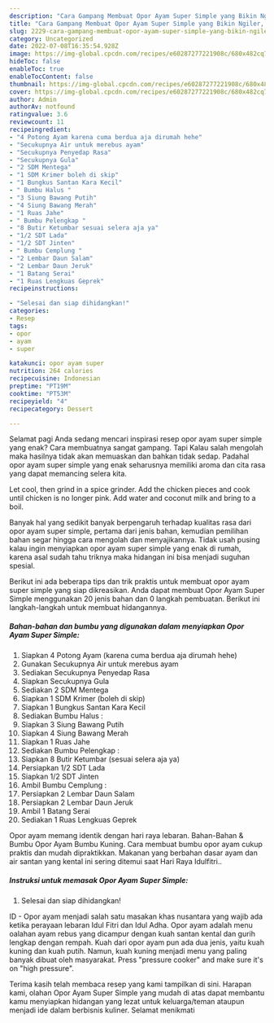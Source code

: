 ```yaml
---
description: "Cara Gampang Membuat Opor Ayam Super Simple yang Bikin Ngiler, Buat Buka Puasa Enak"
title: "Cara Gampang Membuat Opor Ayam Super Simple yang Bikin Ngiler, Buat Buka Puasa Enak"
slug: 2229-cara-gampang-membuat-opor-ayam-super-simple-yang-bikin-ngiler-buat-buka-puasa-enak
category: Uncategorized
date: 2022-07-08T16:35:54.928Z
image: https://img-global.cpcdn.com/recipes/e60287277221908c/680x482cq70/opor-ayam-super-simple-foto-resep-utama.jpg
hideToc: false
enableToc: true
enableTocContent: false
thumbnail: https://img-global.cpcdn.com/recipes/e60287277221908c/680x482cq70/opor-ayam-super-simple-foto-resep-utama.jpg
cover: https://img-global.cpcdn.com/recipes/e60287277221908c/680x482cq70/opor-ayam-super-simple-foto-resep-utama.jpg
author: Admin
authorAv: notfound
ratingvalue: 3.6
reviewcount: 11
recipeingredient:
- "4 Potong Ayam karena cuma berdua aja dirumah hehe"
- "Secukupnya Air untuk merebus ayam"
- "Secukupnya Penyedap Rasa"
- "Secukupnya Gula"
- "2 SDM Mentega"
- "1 SDM Krimer boleh di skip"
- "1 Bungkus Santan Kara Kecil"
- " Bumbu Halus "
- "3 Siung Bawang Putih"
- "4 Siung Bawang Merah"
- "1 Ruas Jahe"
- " Bumbu Pelengkap "
- "8 Butir Ketumbar sesuai selera aja ya"
- "1/2 SDT Lada"
- "1/2 SDT Jinten"
- " Bumbu Cemplung "
- "2 Lembar Daun Salam"
- "2 Lembar Daun Jeruk"
- "1 Batang Serai"
- "1 Ruas Lengkuas Geprek"
recipeinstructions:

- "Selesai dan siap dihidangkan!"
categories:
- Resep
tags:
- opor
- ayam
- super

katakunci: opor ayam super 
nutrition: 264 calories
recipecuisine: Indonesian
preptime: "PT19M"
cooktime: "PT53M"
recipeyield: "4"
recipecategory: Dessert

---
```



Selamat pagi Anda sedang mencari inspirasi resep opor ayam super simple yang enak? Cara membuatnya sangat gampang. Tapi Kalau salah mengolah maka hasilnya tidak akan memuaskan dan bahkan tidak sedap. Padahal opor ayam super simple yang enak seharusnya memiliki aroma dan cita rasa yang dapat memancing selera kita.


Let cool, then grind in a spice grinder. Add the chicken pieces and cook until chicken is no longer pink. Add water and coconut milk and bring to a boil.

Banyak hal yang sedikit banyak berpengaruh terhadap kualitas rasa dari opor ayam super simple, pertama dari jenis bahan, kemudian pemilihan bahan segar hingga cara mengolah dan menyajikannya. Tidak usah pusing kalau ingin menyiapkan opor ayam super simple yang enak di rumah, karena asal sudah tahu triknya maka hidangan ini bisa menjadi suguhan spesial.


Berikut ini ada beberapa tips dan trik praktis untuk membuat opor ayam super simple yang siap dikreasikan. Anda dapat membuat Opor Ayam Super Simple menggunakan 20 jenis bahan dan 0 langkah pembuatan. Berikut ini langkah-langkah untuk membuat hidangannya.

<!--inarticleads1-->

##### Bahan-bahan dan bumbu yang digunakan dalam menyiapkan Opor Ayam Super Simple:

1. Siapkan 4 Potong Ayam (karena cuma berdua aja dirumah hehe)
1. Gunakan Secukupnya Air untuk merebus ayam
1. Sediakan Secukupnya Penyedap Rasa
1. Siapkan Secukupnya Gula
1. Sediakan 2 SDM Mentega
1. Siapkan 1 SDM Krimer (boleh di skip)
1. Siapkan 1 Bungkus Santan Kara Kecil
1. Sediakan  Bumbu Halus :
1. Siapkan 3 Siung Bawang Putih
1. Siapkan 4 Siung Bawang Merah
1. Siapkan 1 Ruas Jahe
1. Sediakan  Bumbu Pelengkap :
1. Siapkan 8 Butir Ketumbar (sesuai selera aja ya)
1. Persiapkan 1/2 SDT Lada
1. Siapkan 1/2 SDT Jinten
1. Ambil  Bumbu Cemplung :
1. Persiapkan 2 Lembar Daun Salam
1. Persiapkan 2 Lembar Daun Jeruk
1. Ambil 1 Batang Serai
1. Sediakan 1 Ruas Lengkuas Geprek


Opor ayam memang identik dengan hari raya lebaran. Bahan-Bahan &amp; Bumbu Opor Ayam Bumbu Kuning. Cara membuat bumbu opor ayam cukup praktis dan mudah dipraktikkan. Makanan yang berbahan dasar ayam dan air santan yang kental ini sering ditemui saat Hari Raya Idulfitri.. 

<!--inarticleads2-->

##### Instruksi untuk memasak Opor Ayam Super Simple:


1. Selesai dan siap dihidangkan!

ID - Opor ayam menjadi salah satu masakan khas nusantara yang wajib ada ketika perayaan lebaran Idul Fitri dan Idul Adha. Opor ayam adalah menu oalahan ayam rebus yang dicampur dengan kuah santan kental dan gurih lengkap dengan rempah. Kuah dari opor ayam pun ada dua jenis, yaitu kuah kuning dan kuah putih. Namun, kuah kuning menjadi menu yang paling banyak dibuat oleh masyarakat. Press &#34;pressure cooker&#34; and make sure it&#39;s on &#34;high pressure&#34;. 

Terima kasih telah membaca resep yang kami tampilkan di sini. Harapan kami, olahan Opor Ayam Super Simple yang mudah di atas dapat membantu kamu menyiapkan hidangan yang lezat untuk keluarga/teman ataupun menjadi ide dalam berbisnis kuliner. Selamat menikmati
